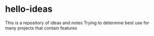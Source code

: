 # hello-ideas
This is a repository of ideas and notes
Trying to determine best use for many projects that contain features
